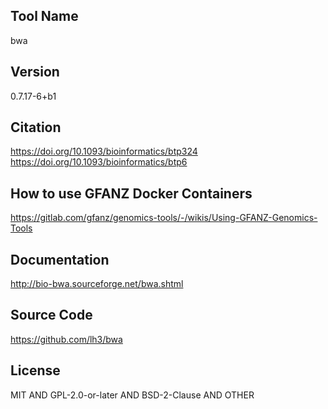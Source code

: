## Tool Name
bwa
## Version
0.7.17-6+b1
## Citation
https://doi.org/10.1093/bioinformatics/btp324
https://doi.org/10.1093/bioinformatics/btp6
## How to use GFANZ Docker Containers
https://gitlab.com/gfanz/genomics-tools/-/wikis/Using-GFANZ-Genomics-Tools
## Documentation
http://bio-bwa.sourceforge.net/bwa.shtml
## Source Code
https://github.com/lh3/bwa
## License
MIT AND GPL-2.0-or-later AND BSD-2-Clause AND OTHER
